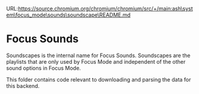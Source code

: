 URL:https://source.chromium.org/chromium/chromium/src/+/main:ash\system\focus_mode\sounds\soundscape\README.md
# Focus Sounds

Soundscapes is the internal name for Focus Sounds. Soundscapes are the
playlists that are only used by Focus Mode and independent of the other
sound options in Focus Mode.

This folder contains code relevant to downloading and parsing the data for
this backend.
